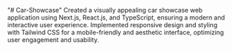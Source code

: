 "# Car-Showcase" 
Created a visually appealing car showcase web application using Next.js, React.js,
and TypeScript, ensuring a modern and interactive user experience.
Implemented responsive design and styling with Tailwind CSS for a mobile-friendly
and aesthetic interface, optimizing user engagement and usability.
